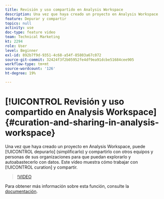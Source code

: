 ```yaml
---
title: Revisión y uso compartido en Analysis Workspace
description: Una vez que haya creado un proyecto en Analysis Workspace, puede depurarlo (simplificarlo) y compartirlo con otros equipos e individuos de sus organizaciones para que puedan explorarlo y autoabastecerlo con datos. Este vídeo muestra cómo trabajar con la depuración y el uso compartido.
feature: Depurar y compartir
topics: null
activity: use
doc-type: feature video
team: Technical Marketing
kt: 2294
role: User
level: Beginner
exl-id: 892b7f9d-9351-4c68-a54f-85803a67c072
source-git-commit: 32424f3f2b05952fe4df9ea91dcbe51684cee905
workflow-type: tm+mt
source-wordcount: '126'
ht-degree: 19%

---
```


# [!UICONTROL Revisión y uso compartido en Analysis Workspace] {#curation-and-sharing-in-analysis-workspace}

Una vez que haya creado un proyecto en Analysis Workspace, puede [!UICONTROL depurarlo] (simplificarlo) y compartirlo con otros equipos y personas de sus organizaciones para que puedan explorarlo y autoabastecerlo con datos. Este vídeo muestra cómo trabajar con [!UICONTROL curation] y compartir.

>[!VIDEO](https://video.tv.adobe.com/v/24711/?quality=12)

Para obtener más información sobre esta función, consulte la [documentación](https://marketing.adobe.com/resources/help/es_ES/analytics/analysis-workspace/curate.html).
